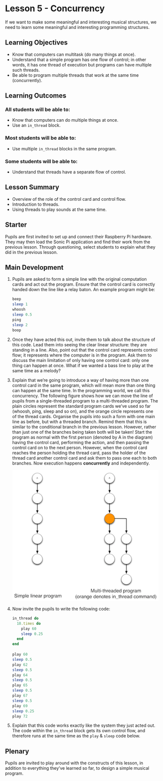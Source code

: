 # Lesson 5 - Concurrency

If we want to make some meaningful and interesting musical structures, we need to learn some meaningful and interesting programming structures.

## Learning Objectives

- Know that computers can multitask (do many things at once).
- Understand that a simple program has one flow of control; in other words, it has one thread of execution but programs can have multiple such threads.
- Be able to program multiple threads that work at the same time (concurrently).

## Learning Outcomes

### All students will be able to:

- Know that computers can do multiple things at once.
- Use an `in_thread` block.

### Most students will be able to:

- Use multiple `in_thread` blocks in the same program.

### Some students will be able to:

- Understand that threads have a separate flow of control.

## Lesson Summary

-   Overview of the role of the control card and control flow.
-   Introduction to threads.
-   Using threads to play sounds at the same time.

## Starter

Pupils are first invited to set up and connect their Raspberry Pi hardware. They may then load the Sonic Pi application and find their work from the previous lesson. Through questioning, select students to explain what they did in the previous lesson.

## Main Development

1. Pupils are asked to form a simple line with the original computation cards and act out the program. Ensure that the control card is correctly handed down the line like a relay baton.
An example program might be:

	```ruby
	beep
  	sleep 1
  	whoosh
  	sleep 0.5
  	ping
  	sleep 2
  	boop
	```

2. Once they have acted this out, invite them to talk about the structure of this code. Lead them into seeing the clear linear structure: they are standing in a line. Also, point out that the control card represents control flow; it represents where the computer is in the program. Ask them to discuss the main limitation of only having one control card: only one thing can happen at once. What if we wanted a bass line to play at the same time as a melody?

3. Explain that we’re going to introduce a way of having more than one control card in the same program, which will mean more than one thing can happen at the same time. In the programming world, we call this concurrency. The following figure shows how we can move the line of pupils from a single-threaded program to a multi-threaded program. The plain circles represent the standard program cards we’ve used so far (whoosh, ping, sleep and so on), and the orange circle represents one of the thread cards. Organise the pupils into such a form with one main line as before, but with a threaded branch. Remind them that this is similar to the conditional branch in the previous lesson. However, rather than just one of the branches being taken both will be taken! Start the program as normal with the first person (denoted by A in the diagram) having the control card, performing the action, and then passing the control card on to the next person. However, when the control card reaches the person holding the thread card, pass the holder of the thread card another control card and ask them to pass one each to both branches. Now execution happens **concurrently** and independently.

	![](threads.png "concurrency diagram")

4. Now invite the pupils to write the following code:

	```ruby
	in_thread do
  	  10.times do
	    play 60
    	sleep 0.25
  	  end
	end

	play 60
	sleep 0.5
	play 62
	sleep 0.5
	play 64
	sleep 0.5
	play 65
	sleep 0.5
	play 67
	sleep 0.5
	play 69
	sleep 0.25
	play 72
	```

6. Explain that this code works exactly like the system they just acted out. The code within the `in_thread` block gets its own control flow, and therefore runs at the same time as the `play` & `sleep` code below.

## Plenary

Pupils are invited to play around with the constructs of this lesson, in addition to everything they’ve learned so far, to design a simple musical program.
